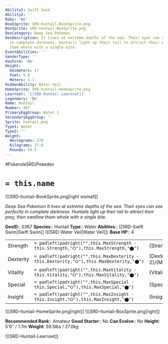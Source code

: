 ```yaml
---
Ability1: Swift Swim
Ability2: ''
Baby: 'No'
BookSprite: SRD-huntail-BookSprite.png
BoxSprite: SRD-huntail-BoxSprite.png
DexCategory: Deep Sea Pokemon
DexDescription: It lives at extreme depths of the sea. Their eyes can see perfectly
  in complete darkness. Huntails light up their tail to attract their prey, then swallow
  them whole with a single bite.
EventAbilities: ''
GenderType: ''
HasForm: 'No'
Height:
  Deimeters: 17
  Feet: 5.6
  Meters: 1.7
HiddenAbility: Water Veil
HomeSprite: SRD-huntail-HomeSprite.png
Learnset: '[[SRD-Huntail-Learnset]]'
Legendary: 'No'
Name: Huntail
Number: 367
PrimaryEggGroup: Water 1
SecondaryEggGroup: ''
Sprite: huntail.png
Type1: Water
Type2: ''
Weight:
  Hectograms: 270
  Kilograms: 27.0
  Pounds: 59.5
---
```


#PokeroleSRD/Pokedex

# `= this.name`

![[SRD-huntail-BookSprite.png|right wsmall]]

*Deep Sea Pokemon*
*It lives at extreme depths of the sea. Their eyes can see perfectly in complete darkness. Huntails light up their tail to attract their prey, then swallow them whole with a single bite.*

**DexID**:: 0367
**Species**:: Huntail
**Type**:: Water
**Abilities**:: [[SRD-Swift Swim|Swift Swim]] ([[SRD-Water Veil|Water Veil]])
**Base HP**:: 4

|           |                                                                                        |                                          |
| --------- | -------------------------------------------------------------------------------------- | ---------------------------------------- |
| Strength  | `= padleft(padright("",this.MaxStrength - this.Strength,"⭘"),this.MaxStrength,"⬤")`    | (Strength::3)/(MaxStrength::6)   |
| Dexterity | `= padleft(padright("",this.MaxDexterity - this.Dexterity,"⭘"),this.MaxDexterity,"⬤")` | (Dexterity:: 2)/(MaxDexterity::4) |
| Vitality  | `= padleft(padright("",this.MaxVitality - this.Vitality,"⭘"),this.MaxVitality,"⬤")`    | (Vitality::3)/(MaxVitality::6)   |
| Special   | `= padleft(padright("",this.MaxSpecial - this.Special,"⭘"),this.MaxSpecial,"⬤")`       | (Special::3)/(MaxSpecial::6)     |
| Insight   | `= padleft(padright("",this.MaxInsight - this.Insight,"⭘"),this.MaxInsight,"⬤")`       | (Insight::2)/(MaxInsight::5)     |

![[SRD-huntail-HomeSprite.png|right]]
![[SRD-huntail-BoxSprite.png|right]]

**Recommended Rank**:: Amateur
**Good Starter**:: No
**Can Evolve**:: No
**Height**: 5'6" / 1.7m
**Weight**: 59.5lbs / 27.0kg

![[SRD-Huntail-Learnset]]